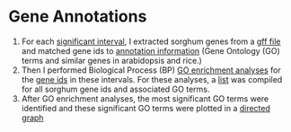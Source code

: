 # Gene Annotations
1) For each [significant interval](SignificantIntervals.csv), I extracted sorghum genes from a [gff file](Sbicolor_454_Chr03_gene.gff3) and matched gene ids to [annotation information](Sbicolor_454_v3.1.1.annotation_info.txt) (Gene Ontology (GO) terms and similar genes in arabidopsis and rice.)
2) Then I performed Biological Process (BP) [GO enrichment analyses](GOAnalyses.Rmd) for the [gene ids](GODupl.txt) in these intervals.  For these analyses, a [list](gene_to_GO.txt) was compiled for all sorghum gene ids and associated GO terms.
3) After GO enrichment analyses, the most significant GO terms were identified and these significant GO terms were plotted in a [directed graph](GO_BP.png)

